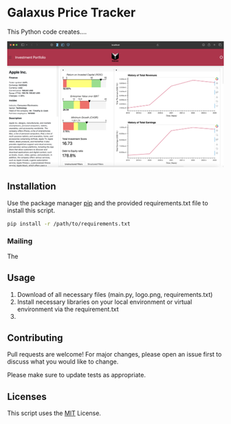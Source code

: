 # Galaxus Price Tracker

This Python code creates....

<img width="1464" alt="Picture" src="https://github.com/fabiothon/Smart-Investment-Screener/blob/0cfab892b688413e425464c0a862374ffa8d98c8/picture_1.png">


## Installation

Use the package manager [pip](https://pip.pypa.io/en/stable/) and the provided requirements.txt file to install this script.

```bash
pip install -r /path/to/requirements.txt
`````

### Mailing
The 

## Usage

1. Download of all necessary files (main.py, logo.png, requirements.txt)
2. Install necessary libraries on your local environment or virtual environment via the requirement.txt
3.

## Contributing

Pull requests are welcome! For major changes, please open an issue first
to discuss what you would like to change.

Please make sure to update tests as appropriate.

## Licenses
This script uses the [MIT](https://choosealicense.com/licenses/mit/) License.